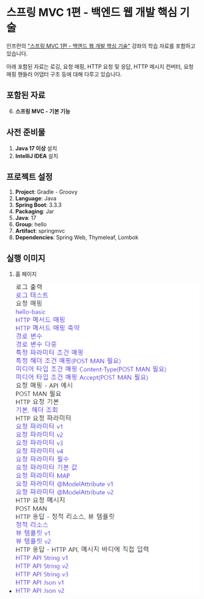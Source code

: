 # 스프링 MVC 1편 - 백엔드 웹 개발 핵심 기술

인프런의 ["스프링 MVC 1편 - 백엔드 웹 개발 핵심 기술"](https://www.inflearn.com/course/%EC%8A%A4%ED%94%84%EB%A7%81-mvc-1) 강좌의 학습 자료를 포함하고 있습니다. 

아래 포함된 자료는 로깅, 요청 매핑, HTTP 요청 및 응답, HTTP 메시지 컨버터, 요청 매핑 핸들러 어댑터 구조 등에 대해 다루고 있습니다.

## 포함된 자료

6. **스프링 MVC - 기본 기능**

## 사전 준비물

1. **Java 17 이상** 설치
2. **IntelliJ IDEA** 설치

## 프로젝트 설정

1. **Project**: Gradle - Groovy
2. **Language**: Java
3. **Spring Boot**: 3.3.3
4. **Packaging**: Jar
5. **Java**: 17
6. **Group**: hello
7. **Artifact**: springmvc
8. **Dependencies**: Spring Web, Thymeleaf, Lombok

## 실행 이미지
1. 홈 페이지
- ![홈 페이지](image/home.png)

